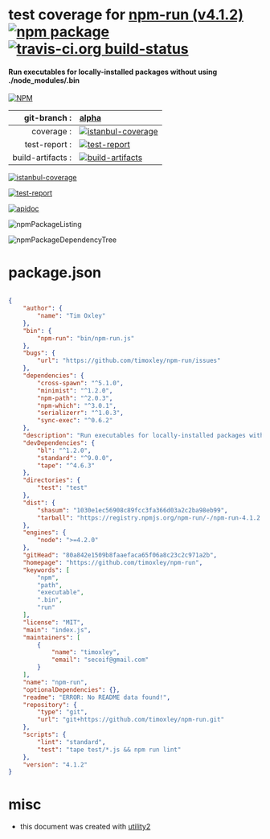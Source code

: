 # test coverage for  [npm-run (v4.1.2)](https://github.com/timoxley/npm-run)  [![npm package](https://img.shields.io/npm/v/npmtest-npm-run.svg?style=flat-square)](https://www.npmjs.org/package/npmtest-npm-run) [![travis-ci.org build-status](https://api.travis-ci.org/npmtest/node-npmtest-npm-run.svg)](https://travis-ci.org/npmtest/node-npmtest-npm-run)
#### Run executables for locally-installed packages without using ./node_modules/.bin

[![NPM](https://nodei.co/npm/npm-run.png?downloads=true)](https://www.npmjs.com/package/npm-run)

| git-branch : | [alpha](https://github.com/npmtest/node-npmtest-npm-run/tree/alpha)|
|--:|:--|
| coverage : | [![istanbul-coverage](https://npmtest.github.io/node-npmtest-npm-run/build/coverage.badge.svg)](https://npmtest.github.io/node-npmtest-npm-run/build/coverage.html/index.html)|
| test-report : | [![test-report](https://npmtest.github.io/node-npmtest-npm-run/build/test-report.badge.svg)](https://npmtest.github.io/node-npmtest-npm-run/build/test-report.html)|
| build-artifacts : | [![build-artifacts](https://npmtest.github.io/node-npmtest-npm-run/glyphicons_144_folder_open.png)](https://github.com/npmtest/node-npmtest-npm-run/tree/gh-pages/build)|

[![istanbul-coverage](https://npmtest.github.io/node-npmtest-npm-run/build/screenCapture.buildCustomOrg.browser.coverage.html.png)](https://npmtest.github.io/node-npmtest-npm-run/build/coverage.html/index.html)

[![test-report](https://npmtest.github.io/node-npmtest-npm-run/build/screenCapture.buildCustomOrg.browser.%252Fhome%252Ftravis%252Fbuild%252Fnpmtest%252Fnode-npmtest-npm-run%252Ftmp%252Fbuild%252Ftest-report.html.png)](https://npmtest.github.io/node-npmtest-npm-run/build/test-report.html)

[![apidoc](https://npmdoc.github.io/node-npmdoc-npm-run/build/screenCapture.buildApidoc.browser.%252Fhome%252Ftravis%252Fbuild%252Fnpmdoc%252Fnode-npmdoc-npm-run%252Ftmp%252Fbuild%252Fapidoc.html.png)](https://npmdoc.github.io/node-npmdoc-npm-run/build/apidoc.html)

![npmPackageListing](https://npmtest.github.io/node-npmtest-npm-run/build/screenCapture.npmPackageListing.svg)

![npmPackageDependencyTree](https://npmtest.github.io/node-npmtest-npm-run/build/screenCapture.npmPackageDependencyTree.svg)



# package.json

```json

{
    "author": {
        "name": "Tim Oxley"
    },
    "bin": {
        "npm-run": "bin/npm-run.js"
    },
    "bugs": {
        "url": "https://github.com/timoxley/npm-run/issues"
    },
    "dependencies": {
        "cross-spawn": "^5.1.0",
        "minimist": "^1.2.0",
        "npm-path": "^2.0.3",
        "npm-which": "^3.0.1",
        "serializerr": "^1.0.3",
        "sync-exec": "^0.6.2"
    },
    "description": "Run executables for locally-installed packages without using ./node_modules/.bin",
    "devDependencies": {
        "bl": "^1.2.0",
        "standard": "^9.0.0",
        "tape": "^4.6.3"
    },
    "directories": {
        "test": "test"
    },
    "dist": {
        "shasum": "1030e1ec56908c89fcc3fa366d03a2c2ba98eb99",
        "tarball": "https://registry.npmjs.org/npm-run/-/npm-run-4.1.2.tgz"
    },
    "engines": {
        "node": ">=4.2.0"
    },
    "gitHead": "80a842e1509b8faaefaca65f06a8c23c2c971a2b",
    "homepage": "https://github.com/timoxley/npm-run",
    "keywords": [
        "npm",
        "path",
        "executable",
        ".bin",
        "run"
    ],
    "license": "MIT",
    "main": "index.js",
    "maintainers": [
        {
            "name": "timoxley",
            "email": "secoif@gmail.com"
        }
    ],
    "name": "npm-run",
    "optionalDependencies": {},
    "readme": "ERROR: No README data found!",
    "repository": {
        "type": "git",
        "url": "git+https://github.com/timoxley/npm-run.git"
    },
    "scripts": {
        "lint": "standard",
        "test": "tape test/*.js && npm run lint"
    },
    "version": "4.1.2"
}
```



# misc
- this document was created with [utility2](https://github.com/kaizhu256/node-utility2)
